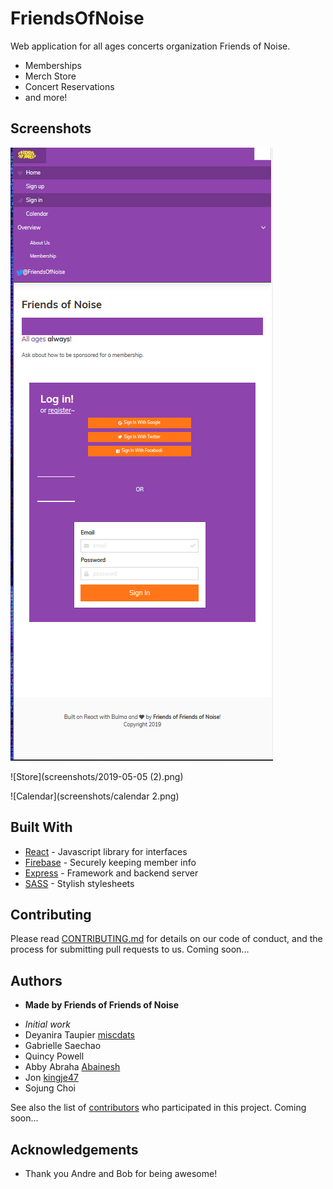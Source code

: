 # FriendsOfNoise

Web application for all ages concerts organization Friends of Noise.

- Memberships
- Merch Store
- Concert Reservations
- and more!

## Screenshots
![Portal](screenshots/2019-05-05.png)

![Store](screenshots/2019-05-05 (2).png)

![Calendar](screenshots/calendar 2.png)

## Built With
* [React](https://reactjs.org/) - Javascript library for interfaces
* [Firebase](https://firebase.google.com/) - Securely keeping member info
* [Express](https://expressjs.com/) - Framework and backend server
* [SASS](https://sass-lang.com) - Stylish stylesheets

## Contributing

Please read [CONTRIBUTING.md]() for details on our code of conduct, and the process for submitting pull requests to us.
Coming soon...

## Authors

* **Made by Friends of Friends of Noise** 
- *Initial work* 
- Deyanira Taupier [miscdats](https://github.com/miscdats)
- Gabrielle Saechao
- Quincy Powell
- Abby Abraha [Abainesh](https://github.com/abainesh)
- Jon [kingje47](https://github.com/kingje47)
- Sojung Choi


See also the list of [contributors](https://github.com/abainesh/friendsofnoise/contributors) who participated in this project.
Coming soon...

## Acknowledgements

* Thank you Andre and Bob for being awesome!
